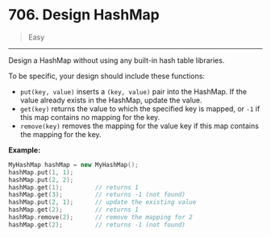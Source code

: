 # 706. Design HashMap

> Easy

------

Design a HashMap without using any built-in hash table libraries.

To be specific, your design should include these functions:

- `put(key, value)` inserts a `(key, value)` pair into the HashMap. If the value already exists in the HashMap, update the value.
- `get(key)` returns the value to which the specified key is mapped, or `-1` if this map contains no mapping for the key.
- `remove(key)` removes the mapping for the value key if this map contains the mapping for the key.

**Example:**

```c++
MyHashMap hashMap = new MyHashMap();
hashMap.put(1, 1);
hashMap.put(2, 2);
hashMap.get(1);         // returns 1
hashMap.get(3);         // returns -1 (not found)
hashMap.put(2, 1);      // update the existing value
hashMap.get(2);         // returns 1
hashMap.remove(2);      // remove the mapping for 2
hashMap.get(2);         // returns -1 (not found)
```